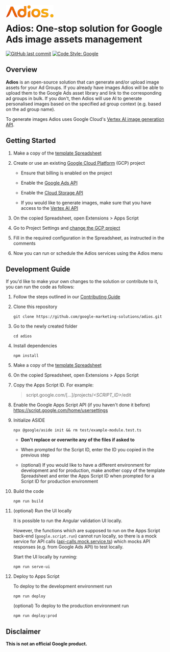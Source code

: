 <!--
Copyright 2023 Google LLC

Licensed under the Apache License, Version 2.0 (the "License");
you may not use this file except in compliance with the License.
You may obtain a copy of the License at

      http://www.apache.org/licenses/LICENSE-2.0

Unless required by applicable law or agreed to in writing, software
distributed under the License is distributed on an "AS IS" BASIS,
WITHOUT WARRANTIES OR CONDITIONS OF ANY KIND, either express or implied.
See the License for the specific language governing permissions and
limitations under the License.
-->
<img align="left" width="150" src="assets/images/logo.png" alt="adios logo" /><br />

# Adios: One-stop solution for Google Ads image assets management

[![GitHub last commit](https://img.shields.io/github/last-commit/google-marketing-solutions/adios)](https://github.com/google-marketing-solutions/adios/commits)
[![Code Style: Google](https://img.shields.io/badge/code%20style-google-blueviolet.svg)](https://github.com/google/gts)

## Overview

**Adios** is an open-source solution that can generate and/or upload image assets for your Ad Groups. If you already have images Adios will be able to upload them to the Google Ads asset library and link to the corresponding ad groups in bulk. If you don't, then Adios will use AI to generate personalised images based on the specified ad group context (e.g. based on the ad group name).

To generate images Adios uses Google Cloud's [Vertex AI image generation API](https://cloud.google.com/vertex-ai/docs/generative-ai/image/overview).

## Getting Started

1. Make a copy of the [template Spreadsheet](https://docs.google.com/spreadsheets/d/1YnFCTif5ruLqs4qJIMcJmvejMEhvFHBzkBwfDp_oWRE/copy?resourcekey=0-mj_eJDv4XRwv2zwOJnYXug)

1. Create or use an existing [Google Cloud Platform](https://console.cloud.google.com/) (GCP) project

    - Ensure that billing is enabled on the project

    - Enable the [Google Ads API](https://console.cloud.google.com/apis/api/googleads.googleapis.com)

    - Enable the [Cloud Storage API](https://console.cloud.google.com/apis/api/storage.googleapis.com)

    - If you would like to generate images, make sure that you have access to the [Vertex AI API](https://cloud.google.com/vertex-ai/docs/generative-ai/image/overview)

1. On the copied Spreadsheet, open Extensions > Apps Script

1. Go to Project Settings and [change the GCP project](https://developers.google.com/apps-script/guides/cloud-platform-projects)

1. Fill in the required configuration in the Spreadsheet, as instructed in the comments

1. Now you can run or schedule the Adios services using the Adios menu

## Development Guide

If you'd like to make your own changes to the solution or contribute to it, you can run the code as follows:

1. Follow the steps outlined in our [Contributing Guide](CONTRIBUTING)

1. Clone this repository

    ```
    git clone https://github.com/google-marketing-solutions/adios.git
    ```

1. Go to the newly created folder

    ```
    cd adios
    ```

1. Install dependencies

    ```
    npm install
    ```

1. Make a copy of the [template Spreadsheet](https://docs.google.com/spreadsheets/d/1YnFCTif5ruLqs4qJIMcJmvejMEhvFHBzkBwfDp_oWRE/copy?resourcekey=0-mj_eJDv4XRwv2zwOJnYXug)

1. On the copied Spreadsheet, open Extensions > Apps Script

1. Copy the Apps Script ID. For example:

    > script.google.com/[...]/projects/*<SCRIPT_ID>*/edit

1. Enable the Google Apps Script API (if you haven't done it before)
  <https://script.google.com/home/usersettings>

1. Initialize ASIDE

    ```
    npx @google/aside init && rm test/example-module.test.ts
    ```

    - **Don't replace or overwrite any of the files if asked to**

    - When prompted for the Script ID, enter the ID you copied in the previous step

    - (optional) If you would like to have a different environment for development and for production, make another copy of the template Spreadsheet and enter the Apps Script ID when prompted for a Script ID for production environment

1. Build the code

    ```
    npm run build
    ```

1. (optional) Run the UI locally

    It is possible to run the Angular validation UI locally.

    However, the functions which are supposed to run on the Apps Script back-end (`google.script.run`) cannot run locally, so there is a mock service for API calls ([api-calls.mock.service.ts](src/ui/src/app/api-calls/api-calls.mock.service.ts)) which mocks API responses (e.g. from Google Ads API) to test locally.

    Start the UI locally by running:

    ```
    npm run serve-ui
    ```

1. Deploy to Apps Script

    To deploy to the development environment run

    ```
    npm run deploy
    ```

    (optional) To deploy to the production environment run

    ```
    npm run deploy:prod
    ```

## Disclaimer

**This is not an official Google product.**
